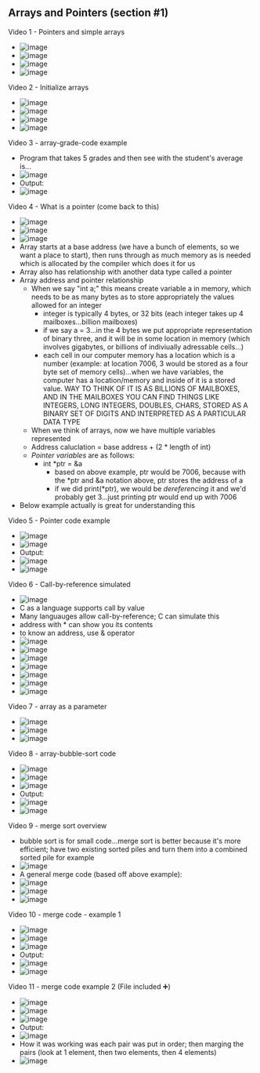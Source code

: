 ## Arrays and Pointers (section #1)

Video 1 - Pointers and simple arrays
- ![image](https://github.com/user-attachments/assets/35534e46-637d-4f26-ae0b-bbe6f2d0e190)
- ![image](https://github.com/user-attachments/assets/7c896ea8-4e5a-4b5b-9568-baadcf477b58)
- ![image](https://github.com/user-attachments/assets/a621deb1-2b3f-48a0-9f2a-2d86c8d8b089)
- ![image](https://github.com/user-attachments/assets/e8a13ff2-9ec4-4ba3-b5c9-fe7ef4d860e1)

Video 2 - Initialize arrays
- ![image](https://github.com/user-attachments/assets/f1dbfdca-d31b-4aa7-abb1-ca8c8f9ab717)
- ![image](https://github.com/user-attachments/assets/f90554e8-0493-477b-96aa-d9c73b67f94e)
- ![image](https://github.com/user-attachments/assets/acee0141-4af0-4438-b62b-0e4edfd1a28e)
- ![image](https://github.com/user-attachments/assets/98d2aaed-efe7-4525-9176-7239eae69fb1)

Video 3 - array-grade-code example
- Program that takes 5 grades and then see with the student's average is...
- ![image](https://github.com/user-attachments/assets/0b326833-8c2e-4d63-9e99-9582fc792936)
- Output:
- ![image](https://github.com/user-attachments/assets/e2fab64b-2049-4bb3-947b-aca1ab91978c)

Video 4 - What is a pointer (come back to this)
- ![image](https://github.com/user-attachments/assets/03338a8e-564a-45a7-93fb-c3803e5e4810)
- ![image](https://github.com/user-attachments/assets/3ad38d25-e4cf-4831-954c-a488b9d7b81d)
- ![image](https://github.com/user-attachments/assets/80bfa33b-60ca-4d1c-a9b9-ee811bc84810)
- Array starts at a base address (we have a bunch of elements, so we want a place to start), then runs through as much memory as is needed which is allocated by the compiler which does it for us
- Array also has relationship with another data type called a pointer
- Array address and pointer relationship
  - When we say "int a;" this means create variable a in memory, which needs to be as many bytes as to store appropriately the values allowed for an integer
    - integer is typically 4 bytes, or 32 bits (each integer takes up 4 mailboxes...billion mailboxes)
    - if we say a = 3...in the 4 bytes we put appropriate representation of binary three, and it will be in some location in memory (which involves gigabytes, or billions of indiviually adressable cells...)
    - each cell in our computer memory has a location which is a number (example: at location 7006, 3 would be stored as a four byte set of memory cells)...when we have variables, the computer has a location/memory and inside of it is a stored value. WAY TO THINK OF IT IS AS BILLIONS OF MAILBOXES, AND IN THE MAILBOXES YOU CAN FIND THINGS LIKE INTEGERS, LONG INTEGERS, DOUBLES, CHARS, STORED AS A BINARY SET OF DIGITS AND INTERPRETED AS A PARTICULAR DATA TYPE
  - When we think of arrays, now we have multiple variables represented
  - Address caluclation = base address + (2 * length of int)
  - _Pointer variables_ are as follows:
    - int *ptr = &a
      - based on above example, ptr would be 7006, because with the *ptr and &a notation above, ptr stores the address of a
      - if we did print(*ptr), we would be _dereferencing_ it and we'd probably get 3...just printing ptr would end up with 7006
- Below example actually is great for understanding this

Video 5 - Pointer code example
- ![image](https://github.com/user-attachments/assets/0a864322-cbd7-412d-a879-d24087fb472a)
- ![image](https://github.com/user-attachments/assets/da9816dc-8ca5-4567-ad1b-e496ffb72664)
- Output:
- ![image](https://github.com/user-attachments/assets/0d6ee286-6d1c-465a-bf01-afd00944ab88)
- ![image](https://github.com/user-attachments/assets/aaa52cb7-3380-4c11-9121-3dfc79e555c5)

Video 6 - Call-by-reference simulated
- ![image](https://github.com/user-attachments/assets/a2075ad0-15e8-4de2-b98d-ec3014252c23)
- C as a language supports call by value
- Many languauges allow call-by-reference; C can simulate this
- address with * can show you its contents
- to know an address, use & operator
- ![image](https://github.com/user-attachments/assets/cda674af-852d-400f-a45a-6f72886cce46)
- ![image](https://github.com/user-attachments/assets/58e2909c-064a-4dd1-9389-f75e78509bc3)
- ![image](https://github.com/user-attachments/assets/dd85d617-3a69-4455-8bbf-caa72b64639f)
- ![image](https://github.com/user-attachments/assets/5b05c4b9-331b-4a25-af4a-f62bd619674d)
- ![image](https://github.com/user-attachments/assets/08c72601-48e9-446f-b502-85514696f50c)
- ![image](https://github.com/user-attachments/assets/4fe0dfff-3102-4dc0-a41f-7477cb0e4387)
- ![image](https://github.com/user-attachments/assets/ea63e886-056c-4d12-9a52-af35ef608250)

Video 7 - array as a parameter
- ![image](https://github.com/user-attachments/assets/6cf053f8-f851-4c9c-b1ec-6fd92cf887c3)
- ![image](https://github.com/user-attachments/assets/69c7f0aa-8269-4b67-a91c-4a34ccebca5e)
- ![image](https://github.com/user-attachments/assets/9cb11ddd-ca66-4062-8c66-dc77769aeac2)

Video 8 - array-bubble-sort code
- ![image](https://github.com/user-attachments/assets/ae31dfa8-b80f-46c3-b262-4c27a68a6cb5)
- ![image](https://github.com/user-attachments/assets/4a721c21-5568-428e-8c78-ed7327c636d3)
- ![image](https://github.com/user-attachments/assets/bfaf06af-8df5-4fe6-b8e2-6198b59f42e4)
- Output:
- ![image](https://github.com/user-attachments/assets/e60998d4-e3e5-4e25-a394-6995689777cc)
- ![image](https://github.com/user-attachments/assets/7bd885eb-1213-4ebb-81dd-a61f3aaa157a)

Video 9 - merge sort overview
- bubble sort is for small code...merge sort is better because it's more efficient; have two existing sorted piles and turn them into a combined sorted pile for example
- ![image](https://github.com/user-attachments/assets/b726b20e-dcf0-4d3c-8fe1-1a483520642c)
- A general merge code (based off above example):
- ![image](https://github.com/user-attachments/assets/b6e73a71-c586-4537-8651-6133ce2ffe0b)
- ![image](https://github.com/user-attachments/assets/9cb3a191-6639-4524-b396-4056cfc7901e)
- ![image](https://github.com/user-attachments/assets/a445941b-b48d-4b1c-9239-d3e214707cc5)

Video 10 - merge code - example 1
- ![image](https://github.com/user-attachments/assets/3d4575ee-858a-4196-a675-452f78a21689)
- ![image](https://github.com/user-attachments/assets/4feec343-a1d0-4272-8e46-fbb610099799)
- ![image](https://github.com/user-attachments/assets/761d66b9-e75c-4b99-a29a-4ef09377c1e8)
- Output:
- ![image](https://github.com/user-attachments/assets/c786f1f4-90c3-4f16-aed1-44437004ee9d)
- ![image](https://github.com/user-attachments/assets/75e2bea3-dd8b-4ad8-b853-b82abd3d0419)

Video 11 - merge code example 2 (File included ➕)
- ![image](https://github.com/user-attachments/assets/7155ec16-151e-4614-9000-60f51b7ee9a3)
- ![image](https://github.com/user-attachments/assets/1483f27c-82cc-4159-892c-b1c7d8b7fd97)
- ![image](https://github.com/user-attachments/assets/fc012e22-005e-46fa-89f3-c4dad29d0ca9)
- Output:
- ![image](https://github.com/user-attachments/assets/900a0437-ea3e-4099-a27d-f0ee7f5ce19e)
- How it was working was each pair was put in order; then marging the pairs (look at 1 element, then two elements, then 4 elements)
- ![image](https://github.com/user-attachments/assets/9dacb061-2495-484c-96b9-6fc075eff7e1)





















